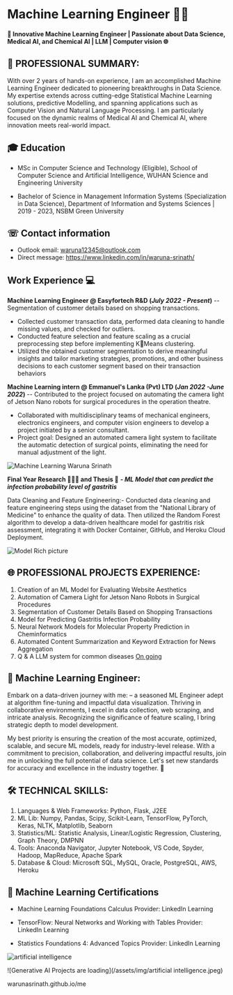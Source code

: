 # Machine Learning Engineer 👨‍🎓

#### 🚀 Innovative Machine Learning Engineer | Passionate about Data Science, Medical AI, and Chemical AI | LLM | Computer vision 🌐

## 🌟 PROFESSIONAL SUMMARY:
With over 2 years of hands-on experience, I am an accomplished Machine Learning Engineer dedicated to pioneering breakthroughs in Data Science. My expertise extends across cutting-edge Statistical Machine Learning solutions, predictive Modelling, and spanning applications such as Computer Vision and Natural Language Processing. I am particularly focused on the dynamic realms of Medical AI and Chemical AI, where innovation meets real-world impact.

## 🎓 Education
- MSc in Computer Science and Technology (Eligible), 
  School of Computer Science and Artificial Intelligence,
  WUHAN Science and Engineering University	 

- Bachelor of Science in Management Information Systems (Specialization in Data Science),
  Department of Information and Systems Sciences | 2019 - 2023,
  NSBM Green University

## ☏ Contact information
- Outlook email: waruna12345@outlook.com
- Direct message: https://www.linkedin.com/in/waruna-srinath/

## Work Experience 💻
**Machine Learning Engineer @ Easyfortech R&D (_July 2022 - Present_)**
-- Segmentation of customer details based on shopping transactions.

- Collected customer transaction data, performed data cleaning to handle missing values, and checked for
outliers.
- Conducted feature selection and feature scaling as a crucial preprocessing step before implementing KMeans clustering.
- Utilized the obtained customer segmentation to derive meaningful insights and tailor marketing strategies,
promotions, and other business decisions to each customer segment based on their transaction behaviors

**Machine Learning intern @ Emmanuel's Lanka (Pvt) LTD  (_Jan 2022 -June 2022_)**
-- Contributed to the project focused on automating the camera light of Jetson Nano robots
for surgical procedures in the operation theatre.

- Collaborated with multidisciplinary teams of mechanical engineers, electronics engineers, and computer
vision engineers to develop a project initiated by a senior consultant.
- Project goal: Designed an automated camera light system to facilitate the automatic detection of surgical
points, eliminating the need for manual adjustment of the light.

![Machine Learning Waruna Srinath](https://github.com/warunasrinath/me/assets/56961480/385ee23c-3607-448b-b996-2991199845fd)

**Final Year Research 👨🏻‍💻 and Thesis 🧾**
***- ML Model that can predict the infection probability level of gastritis***
  
Data Cleaning and Feature Engineering:- Conducted data cleaning and feature engineering steps using the dataset from the "National Library of Medicine"
to enhance the quality of data. 
Then utilized the Random Forest algorithm to develop a data-driven healthcare model for gastritis risk assessment, integrating it with Docker Container, GitHub, and Heroku Cloud Deployment.

![Model Rich picture](https://github.com/warunasrinath/me/assets/56961480/c7d6ce06-90bc-4ad4-8c7d-80b14c8dffa8)

## 🌐 PROFESSIONAL PROJECTS EXPERIENCE:
  
1. Creation of an ML Model for Evaluating Website Aesthetics
2. Automation of Camera Light for Jetson Nano Robots in Surgical Procedures
3. Segmentation of Customer Details Based on Shopping Transactions
4. Model for Predicting Gastritis Infection Probability 
5. Neural Network Models for Molecular Property Prediction in Cheminformatics
6. Automated Content Summarization and Keyword Extraction for News Aggregation
7. Q & A LLM system for common diseases [On going](waiting)

## 💼 Machine Learning Engineer: 

Embark on a data-driven journey with me: – a seasoned ML Engineer adept at algorithm fine-tuning and impactful data visualization. Thriving in collaborative environments, I excel in data collection, web scraping, and intricate analysis. Recognizing the significance of feature scaling, I bring strategic depth to model development.

My best priority is ensuring the creation of the most accurate, optimized, scalable, and secure ML models, ready for industry-level release. With a commitment to precision, collaboration, and delivering impactful results, join me in unlocking the full potential of data science. Let's set new standards for accuracy and excellence in the industry together. 🚀

## 🛠️ TECHNICAL SKILLS:

1. Languages & Web Frameworks: Python, Flask, J2EE
2. ML Lib: Numpy, Pandas, Scipy, Scikit-Learn, TensorFlow, PyTorch, Keras, NLTK, Matplotlib, Seaborn
3. Statistics/ML: Statistic Analysis, Linear/Logistic Regression, Clustering, Graph Theory, DMPNN
4. Tools: Anaconda Navigator, Jupyter Notebook, VS Code, Spyder, Hadoop, MapReduce, Apache Spark
5. Database & Cloud: Microsoft SQL, MySQL, Oracle, PostgreSQL, AWS, Heroku

## 🥇 Machine Learning Certifications 

- Machine Learning Foundations Calculus
Provider: LinkedIn Learning

- TensorFlow: Neural Networks and Working with Tables
Provider: LinkedIn Learning

- Statistics Foundations 4: Advanced Topics
Provider: LinkedIn Learning

![artificial intelligence](https://github.com/warunasrinath/me/assets/56961480/1acd7815-b428-4c8f-ad4b-0ded52553517)

![Generative AI Projects are loading](/assets/img/artificial intelligence.jpeg)









warunasrinath.github.io/me
